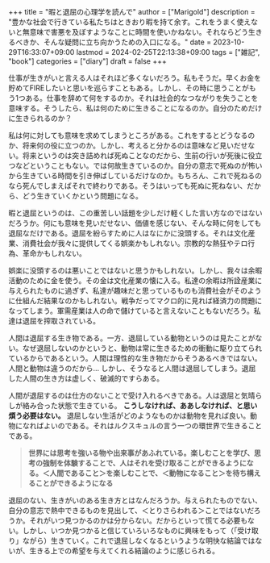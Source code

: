 +++
title = "暇と退屈の心理学を読んで"
author = ["Marigold"]
description = "豊かな社会で行きている私たちはときおり暇を持て余す。これをうまく使えないと無意味で害悪を及ぼすようなことに時間を使いかねない。それならどう生きるべきか、そんな疑問に立ち向かうための入口になる。"
date = 2023-10-29T16:33:07+09:00
lastmod = 2024-02-25T22:13:38+09:00
tags = ["雑記", "book"]
categories = ["diary"]
draft = false
+++

仕事が生きがいと言える人はそれほど多くないだろう。私もそうだ。早くお金を貯めてFIREしたいと思いを巡らすこともある。しかし、その時に思うことがもう1つある。仕事を辞めて何をするのか。それは社会的なつながりを失うことを意味する。そうしたら、私は何のために生きることになるのか。自分のためだけに生きられるのか？

私は何に対しても意味を求めてしまうところがある。これをするとどうなるのか、将来何の役に立つのか。しかし、考えると分かるのは意味など見いだせない。将来というのは突き詰めれば死ぬことなのだから、生前の行いが死後に役立つなどということもない。では何故生きているのか。自分の意志で死ぬのが怖いから生きている時間を引き伸ばしているだけなのか。もちろん、これで死ねるのなら死んでしまえばそれで終わりである。そうはいっても死ぬに死ねない、だから、どう生きていくかという問題になる。

暇と退屈というのは、この重苦しい話題を少しだけ軽くした言い方なのではないだろうか。何にも意味を見いだせない、価値を感じない、そんな時に何をしても退屈なだけである。退屈を紛らすために人はなにかに没頭する。それは文化産業、消費社会が我々に提供してくる娯楽かもしれない。宗教的な熱狂やテロ行為、革命かもしれない。

娯楽に没頭するのは悪いことではないと思うかもしれない。しかし、我々は余暇活動のために金を使う。その金は文化産業の懐に入る。私達の余暇は所詮産業に与えられたものに過ぎず、私達が趣味だと思っているものも消費社会がそのように仕組んだ結果なのかもしれない。戦争だってマクロ的に見れば経済力の問題になってしまう。軍需産業は人の命で儲けていると言えないこともないだろう。私達は退屈を搾取されている。

人間は退屈する生き物である。一方、退屈している動物というのは見たことがない。なぜ退屈しないのかというと、動物は常に生きるための衝動に駆り立てられているからであるという。人間は理性的な生き物だからそうあるべきではない。人間と動物は違うのだから...
しかし、そうなると人間は退屈してしまう。退屈した人間の生き方は虚しく、破滅的ですらある。

人間が退屈するのは仕方のないことで受け入れるべきである。人は退屈と気晴らしが絡み合った状態で生きている。
**こうしなければ、ああしなければ、と思い煩う必要はない。**
退屈しない生活がどのようなものかは動物を見れば良い。動物になればよいのである。それはルクスキュルの言う一つの環世界で生きることである。

> **世界には思考を強いる物や出来事があふれている。楽しむことを学び、思考の強制を体験することで、人はそれを受け取ることができるようになる。＜人間であること＞を楽しむことで、＜動物になること＞を待ち構えることができるようになる**

退屈のない、生きがいのある生き方とはなんだろうか。与えられたものでない、自分の意志で熱中できるものを見出して、＜とりさらわれる＞ことではないだろうか。それがいつ見つかるのかは分からない。だからといって慌てる必要もない。しかし、いつか見つかると信じていろいろなものに興味をもって（「受け取り」ながら）生きていく。これで退屈しなくなるというような明快な結論ではないが、生きる上での希望を与えてくれる結論のように感じられる。
